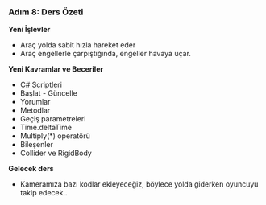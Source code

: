 ### Adım 8: Ders Özeti

**Yeni İşlevler**
- Araç yolda sabit hızla hareket eder
- Araç engellerle çarpıştığında, engeller havaya uçar.
 
**Yeni Kavramlar ve Beceriler**
- C# Scriptleri
- Başlat - Güncelle
- Yorumlar
- Metodlar
- Geçiş parametreleri
- Time.deltaTime
- Multiply(*) operatörü
- Bileşenler
- Collider ve RigidBody
 
**Gelecek ders**

- Kameramıza bazı kodlar ekleyeceğiz, böylece yolda giderken oyuncuyu takip edecek..
